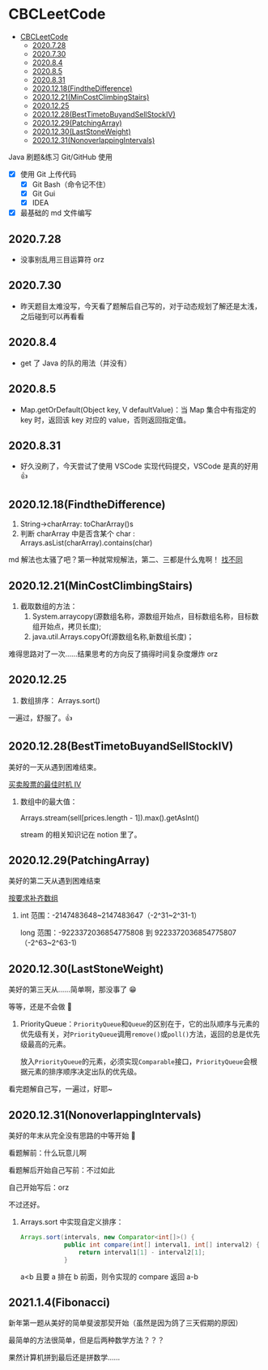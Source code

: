 # CBCLeetCode

- [CBCLeetCode](#cbcleetcode)
  - [2020.7.28](#2020728)
  - [2020.7.30](#2020730)
  - [2020.8.4](#202084)
  - [2020.8.5](#202085)
  - [2020.8.31](#2020831)
  - [2020.12.18(FindtheDifference)](#20201218findthedifference)
  - [2020.12.21(MinCostClimbingStairs)](#20201221mincostclimbingstairs)
  - [2020.12.25](#20201225)
  - [2020.12.28(BestTimetoBuyandSellStockIV)](#20201228besttimetobuyandsellstockiv)
  - [2020.12.29(PatchingArray)](#20201229patchingarray)
  - [2020.12.30(LastStoneWeight)](#20201230laststoneweight)
  - [2020.12.31(NonoverlappingIntervals)](#20201231nonoverlappingintervals)

Java 刷题&amp;练习 Git/GitHub 使用

- [x] 使用 Git 上传代码
  - [x] Git Bash（命令记不住）
  - [x] Git Gui
  - [x] IDEA
- [x] 最基础的 md 文件编写

## 2020.7.28

- 没事别乱用三目运算符 orz

## 2020.7.30

- 昨天题目太难没写，今天看了题解后自己写的，对于动态规划了解还是太浅，之后碰到可以再看看

## 2020.8.4

- get 了 Java 的队的用法（并没有）

## 2020.8.5

- Map.getOrDefault(Object key, V defaultValue)：当 Map 集合中有指定的 key 时，返回该 key 对应的 value，否则返回指定值。

## 2020.8.31

- 好久没刷了，今天尝试了使用 VSCode 实现代码提交，VSCode 是真的好用 👍

## 2020.12.18(FindtheDifference)

1. String->charArray: toCharArray()s
2. 判断 charArray 中是否含某个 char : Arrays.asList(charArray).contains(char)

md 解法也太骚了吧？第一种就常规解法，第二、三都是什么鬼啊！
[找不同](https://leetcode-cn.com/problems/find-the-difference/solution/zhao-bu-tong-by-leetcode-solution-mtqf/)

## 2020.12.21(MinCostClimbingStairs)

1. 截取数组的方法：
   1. System.arraycopy(源数组名称，源数组开始点，目标数组名称，目标数组开始点，拷贝长度);
   2. java.util.Arrays.copyOf(源数组名称,新数组长度)；

难得思路对了一次……结果思考的方向反了搞得时间复杂度爆炸 orz

## 2020.12.25

1. 数组排序：
   Arrays.sort()

一遍过，舒服了。👍

## 2020.12.28(BestTimetoBuyandSellStockIV)

美好的一天从遇到困难结束。

[买卖股票的最佳时机 IV](https://leetcode-cn.com/problems/best-time-to-buy-and-sell-stock-iv/solution/mai-mai-gu-piao-de-zui-jia-shi-ji-iv-by-8xtkp/)

1. 数组中的最大值：

   Arrays.stream(sell[prices.length - 1]).max().getAsInt()

   stream 的相关知识记在 notion 里了。

## 2020.12.29(PatchingArray)

美好的第二天从遇到困难结束

[按要求补齐数组](https://leetcode-cn.com/problems/patching-array/)

1. int 范围：-2147483648~2147483647（-2^31~2^31-1）

   long 范围：-9223372036854775808 到 9223372036854775807（-2^63~2^63-1)

## 2020.12.30(LastStoneWeight)

美好的第三天从……简单啊，那没事了 😁

等等，还是不会做 🙂

1. PriorityQueue：`PriorityQueue`和`Queue`的区别在于，它的出队顺序与元素的优先级有关，对`PriorityQueue`调用`remove()`或`poll()`方法，返回的总是优先级最高的元素。

   放入`PriorityQueue`的元素，必须实现`Comparable`接口，`PriorityQueue`会根据元素的排序顺序决定出队的优先级。

看完题解自己写，一遍过，好耶~

## 2020.12.31(NonoverlappingIntervals)

美好的年末从完全没有思路的中等开始 🙂

看题解前：什么玩意儿啊

看题解后开始自己写前：不过如此

自己开始写后：orz

不过还好。

1. Arrays.sort 中实现自定义排序：

   ```java
   Arrays.sort(intervals, new Comparator<int[]>() {
               public int compare(int[] interval1, int[] interval2) {
                   return interval1[1] - interval2[1];
               }
   ```

   a<b 且要 a 排在 b 前面，则令实现的 compare 返回 a-b

## 2021.1.4(Fibonacci)

新年第一题从美好的简单斐波那契开始（虽然是因为鸽了三天假期的原因）

最简单的方法很简单，但是后两种数学方法？？？

果然计算机拼到最后还是拼数学……